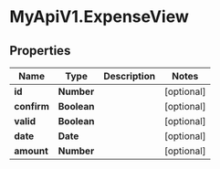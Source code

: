 # MyApiV1.ExpenseView

## Properties

Name | Type | Description | Notes
------------ | ------------- | ------------- | -------------
**id** | **Number** |  | [optional] 
**confirm** | **Boolean** |  | [optional] 
**valid** | **Boolean** |  | [optional] 
**date** | **Date** |  | [optional] 
**amount** | **Number** |  | [optional] 


